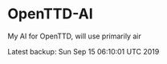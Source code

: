# OpenTTD-AI
My AI for OpenTTD, will use primarily air

Latest backup: Sun Sep 15 06:10:01 UTC 2019
